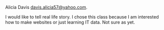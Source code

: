 Alicia Davis
davis.alicia57@yahoo.com.

I would like to tell real life story.
I chose this class because I am interested how to make websites or just learning IT data.
Not sure as yet.
